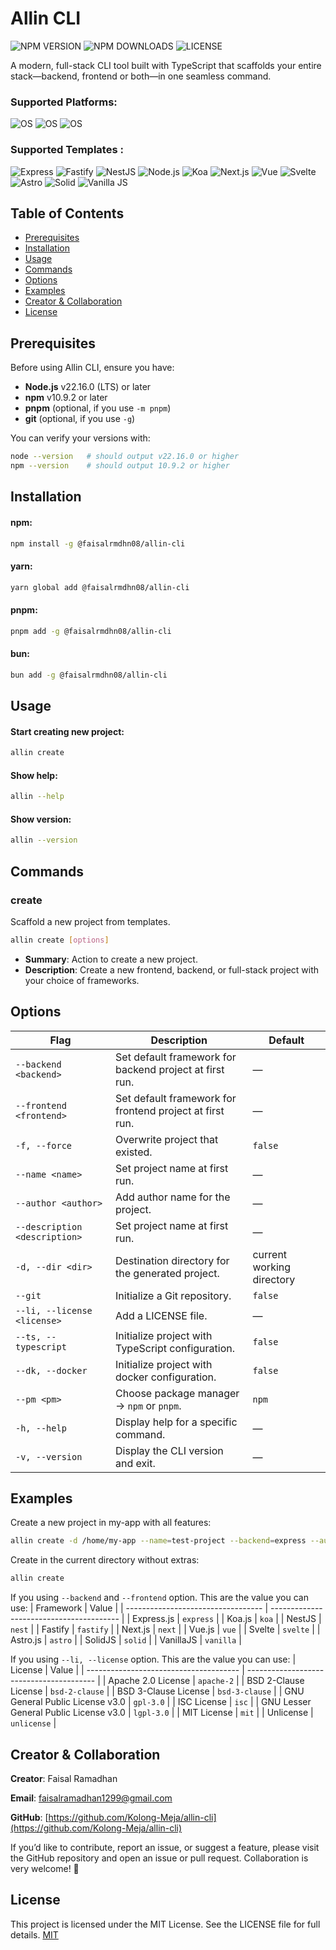 # Allin CLI

![NPM VERSION](https://img.shields.io/npm/v/@faisalrmdhn08/allin-cli?style=flat-square)
![NPM DOWNLOADS](https://img.shields.io/npm/dm/@faisalrmdhn08/allin-cli?style=flat-square)
![LICENSE](https://img.shields.io/badge/license-MIT-blue?style=flat-square)

A modern, full-stack CLI tool built with TypeScript that scaffolds your entire stack—backend, frontend or both—in one seamless command.

### Supported Platforms: 

![OS](https://img.shields.io/badge/mac%20os-000000?style=for-the-badge&logo=apple&logoColor=white) ![OS](  https://img.shields.io/badge/Linux-FCC624?style=for-the-badge&logo=linux&logoColor=black) ![OS](https://img.shields.io/badge/Windows-0078D6?style=for-the-badge&logo=windows&logoColor=white)

### Supported Templates :
![Express](https://img.shields.io/badge/Express%20js-000000?style=for-the-badge&logo=express&logoColor=white)
![Fastify](https://img.shields.io/badge/fastify-202020?style=for-the-badge&logo=fastify&logoColor=white)
![NestJS](https://img.shields.io/badge/nestjs-E0234E?style=for-the-badge&logo=nestjs&logoColor=white)
![Node.js](https://img.shields.io/badge/Node%20js-339933?style=for-the-badge&logo=nodedotjs&logoColor=white)
![Koa](https://img.shields.io/badge/Koa.js-333333?style=for-the-badge&logo=koajs&logoColor=white)
![Next.js](https://img.shields.io/badge/next%20js-000000?style=for-the-badge&logo=nextdotjs&logoColor=white)
![Vue](https://img.shields.io/badge/Vue%20js-35495E?style=for-the-badge&logo=vuedotjs&logoColor=4FC08D)
![Svelte](https://img.shields.io/badge/Svelte-4A4A55?style=for-the-badge&logo=svelte&logoColor=FF3E00)
![Astro](https://img.shields.io/badge/Astro-0C1222?style=for-the-badge&logo=astro&logoColor=FDFDFE)
![Solid](https://img.shields.io/badge/Solid%20JS-2C4F7C?style=for-the-badge&logo=solid&logoColor=white)
![Vanilla JS](https://img.shields.io/badge/JavaScript-323330?style=for-the-badge&logo=javascript&logoColor=F7DF1E)


## Table of Contents

- [Prerequisites](#prerequisites)
- [Installation](#installation)
- [Usage](#usage)
- [Commands](#commands)
- [Options](#options)
- [Examples](#examples)
- [Creator & Collaboration](#creator--collaboration)
- [License](#license)

## Prerequisites

Before using Allin CLI, ensure you have:

- **Node.js** v22.16.0 (LTS) or later
- **npm** v10.9.2 or later
- **pnpm** (optional, if you use `-m pnpm`)
- **git** (optional, if you use `-g`)


You can verify your versions with:

```bash
node --version   # should output v22.16.0 or higher
npm --version    # should output 10.9.2 or higher
```

## Installation

#### npm:

```bash
npm install -g @faisalrmdhn08/allin-cli
```

#### yarn:

```bash
yarn global add @faisalrmdhn08/allin-cli
```

#### pnpm:

```bash
pnpm add -g @faisalrmdhn08/allin-cli
```

#### bun:

```bash
bun add -g @faisalrmdhn08/allin-cli
```

## Usage

#### Start creating new project:

```bash
allin create
```

#### Show help:

```bash
allin --help
```

#### Show version:

```bash
allin --version
```

## Commands

### create

Scaffold a new project from templates.

```bash
allin create [options]
```

- **Summary**: Action to create a new project.
- **Description**: Create a new frontend, backend, or full-stack project with your choice of frameworks.

## Options

| Flag                          | Description                                                  | Default                   |
| ----------------------------- | ------------------------------------------------------------ | ------------------------- |
| `--backend <backend>`         | Set default framework for backend project at first run.      | —                         |
| `--frontend <frontend>`       | Set default framework for frontend project at first run.     | —                         |
| `-f, --force`                 | Overwrite project that existed.                              | `false`                   |
| `--name <name>`               | Set project name at first run.                               | —                         |
| `--author <author>`           | Add author name for the project.                             | —                         |
| `--description <description>` | Set project name at first run.                               | —                         |
| `-d, --dir <dir>`             | Destination directory for the generated project.             | current working directory |
| `--git`                       | Initialize a Git repository.                                 | `false`                   |
| `--li, --license <license>`   | Add a LICENSE file.                                          | —                         |
| `--ts, --typescript`          | Initialize project with TypeScript configuration.            | `false`                   |
| `--dk, --docker`              | Initialize project with docker configuration.                | `false`                   |
| `--pm <pm>`                   | Choose package manager -> `npm` or `pnpm`.                   | `npm`                     |
| `-h, --help`                  | Display help for a specific command.                         | —                         |
| `-v, --version`               | Display the CLI version and exit.                            | —                         |

## Examples

Create a new project in my-app with all features:

```bash
allin create -d /home/my-app --name=test-project --backend=express --author "Faisal" --description "My project" --li=mit --git --ts --dk -f
```

Create in the current directory without extras:

```bash
allin create
```

If you using `--backend` and `--frontend` option. This are the value you can use:
| Framework                          | Value                                    |
| ---------------------------------- | ---------------------------------------- |
| Express.js                         | `express`                                |
| Koa.js                             | `koa`                                    |
| NestJS                             | `nest`                                   |
| Fastify                            | `fastify`                                |
| Next.js                            | `next`                                   |
| Vue.js                             | `vue`                                    |
| Svelte                             | `svelte`                                 |
| Astro.js                           | `astro`                                  |
| SolidJS                            | `solid`                                  |
| VanillaJS                          | `vanilla`                                |

If you using `--li, --license` option. This are the value you can use:
| License                                | Value                                    |
| -------------------------------------- | ---------------------------------------- |
| Apache 2.0 License                     | `apache-2`                               |
| BSD 2-Clause License                   | `bsd-2-clause`                           |
| BSD 3-Clause License                   | `bsd-3-clause`                           |
| GNU General Public License v3.0        | `gpl-3.0`                                |
| ISC License                            | `isc`                                    |
| GNU Lesser General Public License v3.0 | `lgpl-3.0`                               |
| MIT License                            | `mit`                                    |
| Unlicense                              | `unlicense`                              |


## Creator & Collaboration

**Creator**: Faisal Ramadhan

**Email**: [faisalramadhan1299@gmail.com](mailto:faisalramadhan1299@gmail.com)

**GitHub**: [https://github.com/Kolong-Meja/allin-cli](https://github.com/Kolong-Meja/allin-cli)

If you’d like to contribute, report an issue, or suggest a feature, please visit the GitHub repository and open an issue or pull request. Collaboration is very welcome! 🚀

## License

This project is licensed under the MIT License. See the LICENSE file for full details. [MIT](https://opensource.org/license/mit)
